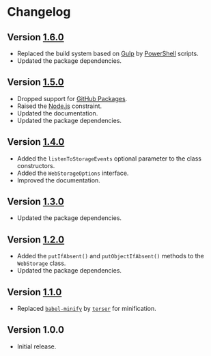 # Changelog

## Version [1.6.0](https://bitbucket.org/cedx/webstorage.js/branches/compare/v1.6.0..v1.5.0)
- Replaced the build system based on [Gulp](https://gulpjs.com) by [PowerShell](https://docs.microsoft.com/en-us/powershell) scripts.
- Updated the package dependencies.

## Version [1.5.0](https://bitbucket.org/cedx/webstorage.js/branches/compare/v1.5.0..v1.4.0)
- Dropped support for [GitHub Packages](https://github.com/features/packages).
- Raised the [Node.js](https://nodejs.org) constraint.
- Updated the documentation.
- Updated the package dependencies.

## Version [1.4.0](https://bitbucket.org/cedx/webstorage.js/branches/compare/v1.4.0..v1.3.0)
- Added the `listenToStorageEvents` optional parameter to the class constructors.
- Added the `WebStorageOptions` interface.
- Improved the documentation.

## Version [1.3.0](https://bitbucket.org/cedx/webstorage.js/branches/compare/v1.3.0..v1.2.0)
- Updated the package dependencies.

## Version [1.2.0](https://bitbucket.org/cedx/webstorage.js/branches/compare/v1.2.0..v1.1.0)
- Added the `putIfAbsent()` and `putObjectIfAbsent()` methods to the `WebStorage` class.
- Updated the package dependencies.

## Version [1.1.0](https://bitbucket.org/cedx/webstorage.js/branches/compare/v1.1.0..v1.0.0)
- Replaced [`babel-minify`](https://github.com/babel/minify) by [`terser`](https://terser.org) for minification.

## Version 1.0.0
- Initial release.
